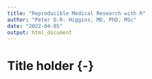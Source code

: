 ```yaml
---
title: "Reproducible Medical Research with R"
author: "Peter D.R. Higgins, MD, PhD, MSc"
date: "2022-04-05"
output: html_document
---
```

# Title holder {-}
